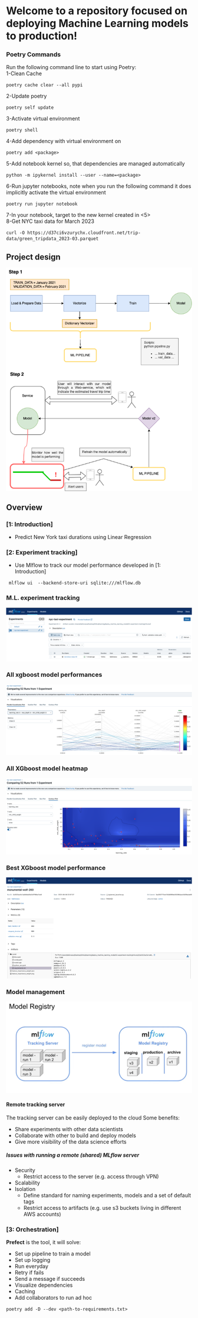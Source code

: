 # Welcome to a repository focused on deploying Machine Learning models to production!

### Poetry Commands
Run the following command line to start using Poetry:<br />
1-Clean Cache
```commandline
poetry cache clear --all pypi
```
2-Update poetry
```commandline
poetry self update
```
3-Activate virtual environment
```commandline
poetry shell
```
4-Add dependency with virtual environment on
```commandline
poetry add <package>
```
5-Add notebook kernel so, that dependencies are managed automatically
```commandline
python -m ipykernel install --user --name=<package>
```
6-Run jupyter notebooks, note when you run the following command it does implicitly activate the virtual environment
```commandline
poetry run jupyter notebook
```
7-In your notebook, target to the new kernel created in <5> <br />
8-Get NYC taxi data for March 2023
```commandline
curl -O https://d37ci6vzurychx.cloudfront.net/trip-data/green_tripdata_2023-03.parquet
```


## Project design
![Machine Learning pipeline project design](images/ml_pipeline.png)

## Overview
### [1: Introduction]
- Predict New York taxi durations using Linear Regression

### [2: Experiment tracking]
- Use Mlflow to track our model performance developed in [1: Introduction]
```commandline
 mlflow ui  --backend-store-uri sqlite:///mlflow.db
```
### M.L. experiment tracking
![M.L. model experiment tracking](images/ml_flow.png)

### All xgboost model performances
![xgboost_model_performances](images/mlflow_logs_tests_results.png)

### All XGboost model heatmap
![xgboost_model_heatmap](images/mlflow_logs_experiments.png)

### Best XGboost model performance
![best_xgboost_model_performance](images/mlflow_logs.png)

### Model management
![model_regestry](images/model_registry.png)

#### Remote tracking server
The tracking server can be easily deployed to the cloud
Some benefits:
- Share experiments with other data scientists
- Collaborate with other to build and deploy models
- Give more visibility of the data science efforts

##### Issues with running a remote (shared) MLflow server
- Security
    -   Restrict access to the server (e.g. access through VPN)
- Scalability
- Isolation
    - Define standard for naming experiments, models and a set of default tags
    - Restrict access to artifacts (e.g. use s3 buckets living in different AWS accounts)


### [3: Orchestration]
<b>Prefect</b> is the tool, it will solve:
- Set up pipeline to train a model
- Set up logging
- Run everyday
- Retry if fails
- Send a message if succeeds
- Visualize dependencies
- Caching
- Add collaborators to run ad hoc

```commandline
poetry add -D --dev <path-to-requirements.txt>
```